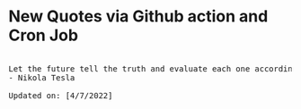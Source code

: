 # New Quotes via Github action and Cron Job

<pre>
<!-- #quote -->
Let the future tell the truth and evaluate each one according to his work and accomplishments. The present is theirs; the future, for which I have really worked, is mine.
- Nikola Tesla

Updated on: [4/7/2022]
<!-- #quoteEnd -->
</pre>

